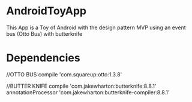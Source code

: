 # AndroidToyApp
This App is a Toy of Android with the design pattern MVP using an event bus (Otto Bus) with butterknife

# Dependencies 
//OTTO BUS
compile 'com.squareup:otto:1.3.8'

//BUTTER KNIFE
compile 'com.jakewharton:butterknife:8.8.1'
annotationProcessor 'com.jakewharton:butterknife-compiler:8.8.1'

